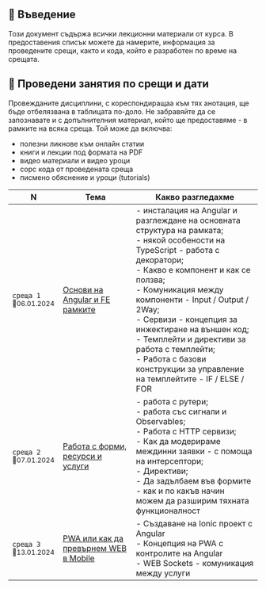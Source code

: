 ## 🚀 Въведение
Този документ съдържа всички лекционни материали от курса. В предоставения списък можете да намерите, информация за проведените срещи, както и кода, който е разработен по време на срещата.

## 📅 Проведени занятия по срещи и дати

Провежданите дисциплини, с кореспондиращаа към тях анотация, ще бъде отбелязвана в таблицата по-доло. Не забравяйте да се запознавате и с допълнителния материал, който ще предоставяме - в рамките на всяка среща. Той може да включва:
- полезни ликнове към онлайн статии
- книги и лекции под формата на PDF
- видео материали и видео уроци
- сорс кода от проведената среща 
- писмено обяснение и уроци (tutorials)

<table>
    <thead>
        <tr>
            <th width="120">N</th>
            <th width="280px">Тема</th>
            <th width="610px">Какво разгледахме</th>
        </tr>
    </thead>
    <tbody>
        <tr>
            <td>
                <code>среща 1</code><br>
                <sub>📅06.01.2024</sub>
            </td>
            <td>
                <a href="./meet-01/README.md">
                    Основи на Angular и FE рамките
                </a>
            </td>
            <td>
            - инсталация на Angular и разглеждане на основната структура на рамката; <br>
            - някой особености на TypeScript - работа с декоратори; <br>
            - Какво е компонент и как се ползва; <br>
            - Комуникация между компоненти - Input / Output / 2Way; <br>
            - Сервизи - концепция за инжектиране на външен код; <br>
            - Темплейти и директиви за работа с темплейти; <br>
            - Работа с базови конструкции за управление на темплейтите - IF / ELSE / FOR
            </td>
        </tr>
        <tr>
            <td>
                <code>среща 2</code>
                <br>
                <sub>📅07.01.2024</sub>
            </td>
            <td>
                <a href="./meet-02/README.md">
                    Работа с форми, ресурси и услуги
                </a>            
            </td>
            <td>
            - работа с рутери;  <br>
            - работа със сигнали и Observables;  <br>
            - Работа с HTTP сервизи;  <br>
            - Как да модерираме междинни заявки - с помоща на интерсептори;  <br>
            - Директиви;  <br>
            - Да задълбаем във формите - как и по какъв начин можем да разширим тяхната функционалност
            </td>
        </tr>
        <tr>
            <td>
                <code>среща 3</code>
                <br>
                <sub>📅13.01.2024</sub>
            </td>
            <td>
                <a href="./meet-03/README.md">
                    PWA или как да превърнем WEB в Mobile
                </a>
            </td>            
            <td>
            - Създаване на Ionic проект с Angular <br>
            - Концепция на PWA с контролите на Angular <br>
            - WEB Sockets - комуникация между услуги            
            </td>
        </tr>
    <tbody>
</table>
